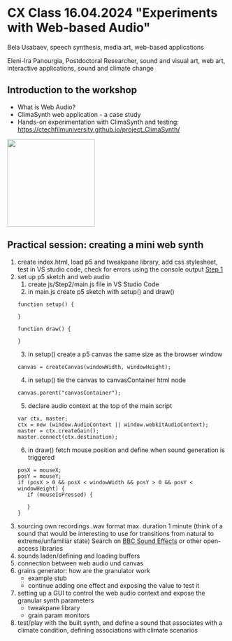 # CX Class 16.04.2024 "Experiments with Web-based Audio"
Bela Usabaev, speech synthesis, media art, web-based applications

Eleni-Ira Panourgia, Postdoctoral Researcher, sound and visual art, web art, interactive applications, sound and climate change

## Introduction to the workshop
- What is Web Audio?
- ClimaSynth web application - a case study
- Hands-on experimentation with ClimaSynth and testing: https://ctechfilmuniversity.github.io/project_ClimaSynth/

<img src="https://github.com/xy-grainsynth/xy-prototype/assets/115570643/34b7190e-8a4f-4ede-9a6f-cfd78e3b5bac"  width="200" height="200">

## Practical session: creating a mini web synth
1. create index.html, load p5 and tweakpane library, add css stylesheet, test in VS studio code, check for errors using the console output [Step 1](https://github.com/xy-grainsynth/workshop/tree/3e2b8b6582ee4d3fdd18285555bde1f1e51077b2)
2. set up p5 sketch and web audio
   1. create js/Step2/main.js file in VS Studio Code
   2. in main.js create p5 sketch with setup() and draw()
     ```
     function setup() {

     }

     function draw() {
     
     }
     ```
   3. in setup() create a p5 canvas the same size as the browser window
     ```
     canvas = createCanvas(windowWidth, windowHeight);
     ```
   4. in setup() tie the canvas to canvasContainer html node
     ```
     canvas.parent("canvasContainer");
     ```
   5. declare audio context at the top of the main script
     ```
     var ctx, master;
     ctx = new (window.AudioContext || window.webkitAudioContext);
     master = ctx.createGain();
     master.connect(ctx.destination);
     ```
   6. in draw() fetch mouse position and define when sound generation is triggered
     ```
     posX = mouseX;
     posY = mouseY;
     if (posX > 0 && posX < windowWidth && posY > 0 && posY < windowHeight) {
        if (mouseIsPressed) {
     
        }
     }
     ```
4. sourcing own recordings .wav format max. duration 1 minute (think of a sound that would be interesting to use for transitions from natural to extreme/unfamiliar state) Search on [BBC Sound Effects](https://sound-effects.bbcrewind.co.uk/search?q=nature&resultSize=30) or other open-access libraries
5. sounds laden/defining and loading buffers
6. connection between web audio und canvas
7. grains generator: how are the granulator work
   - example stub
   - continue adding one effect and exposing the value to test it 
8. setting up a GUI to control the web audio context and expose the granular synth parameters
   - tweakpane library
   - grain param monitors
9. test/play with the built synth, and define a sound that associates with a climate condition, defining associations with climate scenarios
